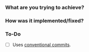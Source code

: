 ### What are you trying to achieve?

 <!-- Describe in a sentence or two of the reason for this PR. Link to the issue if possible.  -->

### How was it implemented/fixed?

 <!-- List the approach you used, and/or changes made to the codebase  -->

### To-Do

 <!-- Stay ahead of things, add list items here!  -->
- [ ] Uses [conventional commits](https://www.conventionalcommits.org/en/v1.0.0/).
